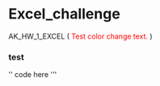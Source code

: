 # Excel_challenge
AK_HW_1_EXCEL
(<span style = "color: red"> Test color change text. </span>)

### test ###
'' code here '''

